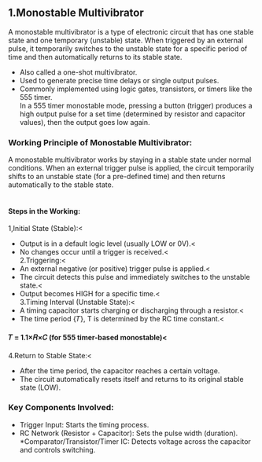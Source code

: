 ## 1.Monostable Multivibrator<br>
A monostable multivibrator is a type of electronic circuit that has one stable state and one temporary (unstable) state. When triggered by an external pulse, it temporarily switches to the unstable state for a specific period of time and then automatically returns to its stable state.<br>
* Also called a one-shot multivibrator.<br>
* Used to generate precise time delays or single output pulses.<br>
* Commonly implemented using logic gates, transistors, or timers like the 555 timer.<br>
In a 555 timer monostable mode, pressing a button (trigger) produces a high output pulse for a set time (determined by resistor and capacitor values), then the output goes low again.<br>

### Working Principle of Monostable Multivibrator:
A monostable multivibrator works by staying in a stable state under normal conditions. When an external trigger pulse is applied, the circuit temporarily shifts to an unstable state (for a pre-defined time) and then returns automatically to the stable state.<br>
<br>
#### Steps in the Working:<br>
1,Initial State (Stable):<<br>
* Output is in a default logic level (usually LOW or 0V).<<br>
* No changes occur until a trigger is received.<<br>
2.Triggering:<<br>
* An external negative (or positive) trigger pulse is applied.<<br>
* The circuit detects this pulse and immediately switches to the unstable state.<<br>
* Output becomes HIGH for a specific time.<<br>
3.Timing Interval (Unstable State):<<br>
* A timing capacitor starts charging or discharging through a resistor.<<br>
* The time period {𝑇},
T is determined by the RC time constant.<<br>
#### 𝑇 = 1.1×𝑅×𝐶 (for 555 timer-based monostable)<<br>
4.Return to Stable State:<<br>
* After the time period, the capacitor reaches a certain voltage.
* The circuit automatically resets itself and returns to its original stable state (LOW).

### Key Components Involved:
* Trigger Input: Starts the timing process.
* RC Network (Resistor + Capacitor): Sets the pulse width (duration).
*Comparator/Transistor/Timer IC: Detects voltage across the capacitor and controls switching.











